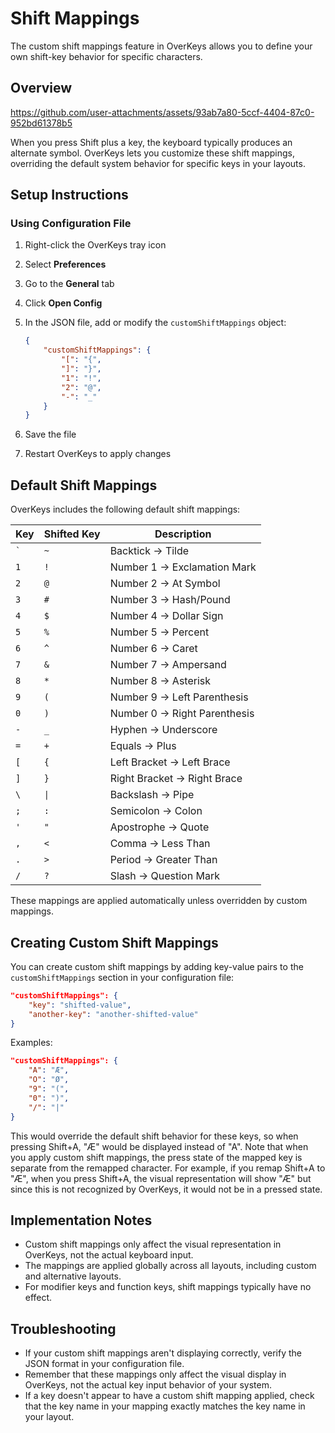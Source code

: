 # Shift Mappings

The custom shift mappings feature in OverKeys allows you to define your own shift-key behavior for specific characters.

## Overview

<https://github.com/user-attachments/assets/93ab7a80-5ccf-4404-87c0-952bd61378b5>

When you press Shift plus a key, the keyboard typically produces an alternate symbol. OverKeys lets you customize these shift mappings, overriding the default system behavior for specific keys in your layouts.

## Setup Instructions

### Using Configuration File

1. Right-click the OverKeys tray icon
2. Select **Preferences**
3. Go to the **General** tab
4. Click **Open Config**
5. In the JSON file, add or modify the `customShiftMappings` object:

    ```json
    {
        "customShiftMappings": {
            "[": "{",
            "]": "}",
            "1": "!",
            "2": "@",
            "-": "_"
        }
    }
    ```

6. Save the file
7. Restart OverKeys to apply changes

## Default Shift Mappings

OverKeys includes the following default shift mappings:

| Key     | Shifted Key | Description                  |
| ------- | ----------- | ---------------------------- |
| `` ` `` | `~`         | Backtick → Tilde             |
| `1`     | `!`         | Number 1 → Exclamation Mark  |
| `2`     | `@`         | Number 2 → At Symbol         |
| `3`     | `#`         | Number 3 → Hash/Pound        |
| `4`     | `$`         | Number 4 → Dollar Sign       |
| `5`     | `%`         | Number 5 → Percent           |
| `6`     | `^`         | Number 6 → Caret             |
| `7`     | `&`         | Number 7 → Ampersand         |
| `8`     | `*`         | Number 8 → Asterisk          |
| `9`     | `(`         | Number 9 → Left Parenthesis  |
| `0`     | `)`         | Number 0 → Right Parenthesis |
| `-`     | `_`         | Hyphen → Underscore          |
| `=`     | `+`         | Equals → Plus                |
| `[`     | `{`         | Left Bracket → Left Brace    |
| `]`     | `}`         | Right Bracket → Right Brace  |
| `\`     | `\|`        | Backslash → Pipe             |
| `;`     | `:`         | Semicolon → Colon            |
| `'`     | `"`         | Apostrophe → Quote           |
| `,`     | `<`         | Comma → Less Than            |
| `.`     | `>`         | Period → Greater Than        |
| `/`     | `?`         | Slash → Question Mark        |

These mappings are applied automatically unless overridden by custom mappings.

## Creating Custom Shift Mappings

You can create custom shift mappings by adding key-value pairs to the `customShiftMappings` section in your configuration file:

```json
"customShiftMappings": {
    "key": "shifted-value",
    "another-key": "another-shifted-value"
}
```

Examples:

```json
"customShiftMappings": {
    "A": "Æ",
    "O": "Ø",
    "9": "(",
    "0": ")",
    "/": "|"
}
```

This would override the default shift behavior for these keys, so when pressing Shift+A, "Æ" would be displayed instead of "A".
Note that when you apply custom shift mappings, the press state of the mapped key is separate from the remapped character. For example, if you remap Shift+A to "Æ", when you press Shift+A, the visual representation will show "Æ" but since this is not recognized by OverKeys, it would not be in a pressed state.

## Implementation Notes

- Custom shift mappings only affect the visual representation in OverKeys, not the actual keyboard input.
- The mappings are applied globally across all layouts, including custom and alternative layouts.
- For modifier keys and function keys, shift mappings typically have no effect.

## Troubleshooting

- If your custom shift mappings aren't displaying correctly, verify the JSON format in your configuration file.
- Remember that these mappings only affect the visual display in OverKeys, not the actual key input behavior of your system.
- If a key doesn't appear to have a custom shift mapping applied, check that the key name in your mapping exactly matches the key name in your layout.
